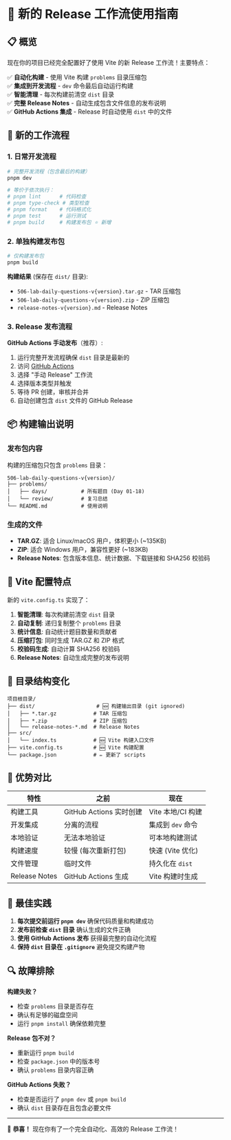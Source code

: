 # 🚀 新的 Release 工作流使用指南

## 📋 概览

现在你的项目已经完全配置好了使用 Vite 的新 Release 工作流！主要特点：

✅ **自动化构建** - 使用 Vite 构建 `problems` 目录压缩包  
✅ **集成到开发流程** - `dev` 命令最后自动运行构建  
✅ **智能清理** - 每次构建前清空 `dist` 目录  
✅ **完整 Release Notes** - 自动生成包含文件信息的发布说明  
✅ **GitHub Actions 集成** - Release 时自动使用 `dist` 中的文件

## 🔄 新的工作流程

### 1. 日常开发流程

```bash
# 完整开发流程（包含最后的构建）
pnpm dev

# 等价于依次执行：
# pnpm lint      # 代码检查
# pnpm type-check # 类型检查
# pnpm format    # 代码格式化
# pnpm test      # 运行测试
# pnpm build     # 构建发布包 ⭐ 新增
```

### 2. 单独构建发布包

```bash
# 仅构建发布包
pnpm build
```

**构建结果** (保存在 `dist/` 目录):

- `506-lab-daily-questions-v{version}.tar.gz` - TAR 压缩包
- `506-lab-daily-questions-v{version}.zip` - ZIP 压缩包
- `release-notes-v{version}.md` - Release Notes

### 3. Release 发布流程

**GitHub Actions 手动发布**（推荐）:

1. 运行完整开发流程确保 `dist` 目录是最新的
2. 访问 [GitHub Actions](https://github.com/506-FETL/one-question-per-day/actions)
3. 选择 "手动 Release" 工作流
4. 选择版本类型并触发
5. 等待 PR 创建，审核并合并
6. 自动创建包含 `dist` 文件的 GitHub Release

## 📦 构建输出说明

### 发布包内容

构建的压缩包只包含 `problems` 目录：

```
506-lab-daily-questions-v{version}/
├── problems/
│   ├── days/           # 所有题目 (Day 01-18)
│   └── review/         # 复习总结
└── README.md           # 使用说明
```

### 生成的文件

- **TAR.GZ**: 适合 Linux/macOS 用户，体积更小 (~135KB)
- **ZIP**: 适合 Windows 用户，兼容性更好 (~183KB)
- **Release Notes**: 包含版本信息、统计数据、下载链接和 SHA256 校验码

## 🔧 Vite 配置特点

新的 `vite.config.ts` 实现了：

1. **智能清理**: 每次构建前清空 `dist` 目录
2. **自动复制**: 递归复制整个 `problems` 目录
3. **统计信息**: 自动统计题目数量和贡献者
4. **压缩打包**: 同时生成 TAR.GZ 和 ZIP 格式
5. **校验码生成**: 自动计算 SHA256 校验码
6. **Release Notes**: 自动生成完整的发布说明

## 📁 目录结构变化

```
项目根目录/
├── dist/                    # 🆕 构建输出目录 (git ignored)
│   ├── *.tar.gz            # TAR 压缩包
│   ├── *.zip               # ZIP 压缩包
│   └── release-notes-*.md  # Release Notes
├── src/
│   └── index.ts            # 🆕 Vite 构建入口文件
├── vite.config.ts          # 🆕 Vite 构建配置
└── package.json            # ✏️ 更新了 scripts
```

## 🎯 优势对比

| 特性          | 之前                    | 现在              |
| ------------- | ----------------------- | ----------------- |
| 构建工具      | GitHub Actions 实时创建 | Vite 本地/CI 构建 |
| 开发集成      | 分离的流程              | 集成到 `dev` 命令 |
| 本地验证      | 无法本地验证            | 可本地构建测试    |
| 构建速度      | 较慢 (每次重新打包)     | 快速 (Vite 优化)  |
| 文件管理      | 临时文件                | 持久化在 `dist`   |
| Release Notes | GitHub Actions 生成     | Vite 构建时生成   |

## 🚀 最佳实践

1. **每次提交前运行 `pnpm dev`** 确保代码质量和构建成功
2. **发布前检查 `dist` 目录** 确认生成的文件正确
3. **使用 GitHub Actions 发布** 获得最完整的自动化流程
4. **保持 `dist` 目录在 `.gitignore`** 避免提交构建产物

## 🔍 故障排除

**构建失败？**

- 检查 `problems` 目录是否存在
- 确认有足够的磁盘空间
- 运行 `pnpm install` 确保依赖完整

**Release 包不对？**

- 重新运行 `pnpm build`
- 检查 `package.json` 中的版本号
- 确认 `problems` 目录内容正确

**GitHub Actions 失败？**

- 检查是否运行了 `pnpm dev` 或 `pnpm build`
- 确认 `dist` 目录存在且包含必要文件

---

🎉 **恭喜！** 现在你有了一个完全自动化、高效的 Release 工作流！
